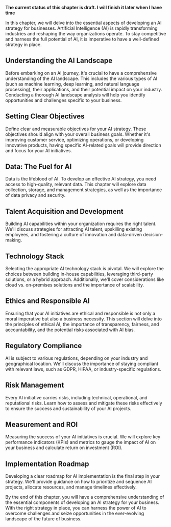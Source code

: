 **The current status of this chapter is draft. I will finish it later when I have time**

In this chapter, we will delve into the essential aspects of developing an AI strategy for businesses. Artificial Intelligence (AI) is rapidly transforming industries and reshaping the way organizations operate. To stay competitive and harness the full potential of AI, it is imperative to have a well-defined strategy in place.

Understanding the AI Landscape
------------------------------

Before embarking on an AI journey, it's crucial to have a comprehensive understanding of the AI landscape. This includes the various types of AI (such as machine learning, deep learning, and natural language processing), their applications, and their potential impact on your industry. Conducting a thorough AI landscape analysis will help you identify opportunities and challenges specific to your business.

Setting Clear Objectives
------------------------

Define clear and measurable objectives for your AI strategy. These objectives should align with your overall business goals. Whether it's improving customer service, optimizing operations, or developing innovative products, having specific AI-related goals will provide direction and focus for your AI initiatives.

Data: The Fuel for AI
---------------------

Data is the lifeblood of AI. To develop an effective AI strategy, you need access to high-quality, relevant data. This chapter will explore data collection, storage, and management strategies, as well as the importance of data privacy and security.

Talent Acquisition and Development
----------------------------------

Building AI capabilities within your organization requires the right talent. We'll discuss strategies for attracting AI talent, upskilling existing employees, and fostering a culture of innovation and data-driven decision-making.

Technology Stack
----------------

Selecting the appropriate AI technology stack is pivotal. We will explore the choices between building in-house capabilities, leveraging third-party solutions, or a hybrid approach. Additionally, we'll cover considerations like cloud vs. on-premises solutions and the importance of scalability.

Ethics and Responsible AI
-------------------------

Ensuring that your AI initiatives are ethical and responsible is not only a moral imperative but also a business necessity. This section will delve into the principles of ethical AI, the importance of transparency, fairness, and accountability, and the potential risks associated with AI bias.

Regulatory Compliance
---------------------

AI is subject to various regulations, depending on your industry and geographical location. We'll discuss the importance of staying compliant with relevant laws, such as GDPR, HIPAA, or industry-specific regulations.

Risk Management
---------------

Every AI initiative carries risks, including technical, operational, and reputational risks. Learn how to assess and mitigate these risks effectively to ensure the success and sustainability of your AI projects.

Measurement and ROI
-------------------

Measuring the success of your AI initiatives is crucial. We will explore key performance indicators (KPIs) and metrics to gauge the impact of AI on your business and calculate return on investment (ROI).

Implementation Roadmap
----------------------

Developing a clear roadmap for AI implementation is the final step in your strategy. We'll provide guidance on how to prioritize and sequence AI projects, allocate resources, and manage timelines effectively.

By the end of this chapter, you will have a comprehensive understanding of the essential components of developing an AI strategy for your business. With the right strategy in place, you can harness the power of AI to overcome challenges and seize opportunities in the ever-evolving landscape of the future of business.
